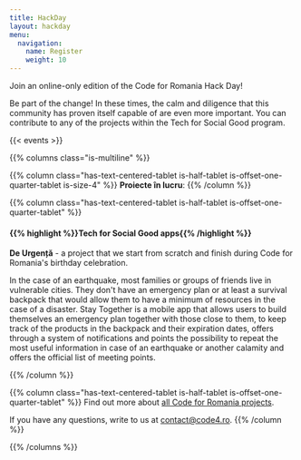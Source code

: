 ```yaml
---
title: HackDay
layout: hackday
menu:
  navigation:
    name: Register
    weight: 10
---
```


Join an online-only edition of the Code for Romania Hack Day!

Be part of the change! In these times, the calm and diligence that this community has proven itself capable of are even more important. You can contribute to any of the projects within the Tech for Social Good program.

{{< events >}}

{{% columns class="is-multiline" %}}

{{% column class="has-text-centered-tablet is-half-tablet is-offset-one-quarter-tablet is-size-4" %}}
**Proiecte în lucru**:
{{% /column %}}


{{% column class="has-text-centered-tablet is-half-tablet is-offset-one-quarter-tablet" %}}
#### {{% highlight %}}Tech for Social Good apps{{% /highlight %}}

**De Urgență** - a project that we start from scratch and finish during Code for Romania's birthday celebration. 

In the case of an earthquake, most families or groups of friends live in vulnerable cities. They don't have an emergency plan or at least a survival backpack that would allow them to have a minimum of resources in the case of a disaster. Stay Together is a mobile app that allows users to build themselves an emergency plan together with those close to them, to keep track of the products in the backpack and their expiration dates, offers through a system of notifications and points the possibility to repeat the most useful information in case of an earthquake or another calamity and offers the official list of meeting points.

{{% /column %}}

{{% column class="has-text-centered-tablet is-half-tablet is-offset-one-quarter-tablet" %}}
Find out more about [all Code for Romania projects](https://code4.ro/ro/putem).

If you have any questions, write to us at [contact@code4.ro](mailto:contact@code4.ro).
{{% /column %}}

{{% /columns %}}
